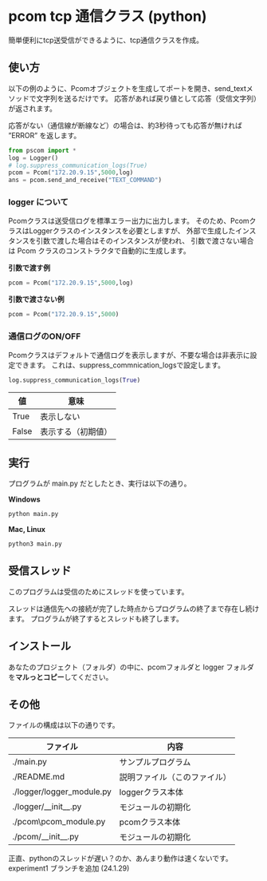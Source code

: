 # pcom tcp 通信クラス (python)

簡単便利にtcp送受信ができるように、tcp通信クラスを作成。

## 使い方
以下の例のように、Pcomオブジェクトを生成してポートを開き、send_textメソッドで文字列を送るだけです。
応答があれば戻り値として応答（受信文字列）が返されます。

応答がない（通信線が断線など）の場合は、約3秒待っても応答が無ければ ”ERROR” を返します。

```python
from pscom import *
log = Logger()
# log.suppress_communication_logs(True)
pcom = Pcom("172.20.9.15",5000,log)
ans = pcom.send_and_receive("TEXT_COMMAND")
```
### logger について
Pcomクラスは送受信ログを標準エラー出力に出力します。
そのため、PcomクラスはLoggerクラスのインスタンスを必要としますが、
外部で生成したインスタンスを引数で渡した場合はそのインスタンスが使われ、
引数で渡さない場合は Pcom クラスのコンストラクタで自動的に生成します。

**引数で渡す例**
```python
pcom = Pcom("172.20.9.15",5000,log)
```
**引数で渡さない例**
```python
pcom = Pcom("172.20.9.15",5000)
```

### 通信ログのON/OFF
Pcomクラスはデフォルトで通信ログを表示しますが、不要な場合は非表示に設定できます。
これは、suppress_commnication_logsで設定します。

```python
log.suppress_communication_logs(True)
```
|値|  意味|
|--|--|
|True|    表示しない|
|False|   表示する（初期値）|


## 実行
プログラムが main.py だとしたとき、実行は以下の通り。

**Windows**
```bash
python main.py
```

**Mac, Linux**
```bash
python3 main.py
```

## 受信スレッド
このプログラムは受信のためにスレッドを使っています。

スレッドは通信先への接続が完了した時点からプログラムの終了まで存在し続けます。
プログラムが終了するとスレッドも終了します。

## インストール
あなたのプロジェクト（フォルダ）の中に、pcomフォルダと logger フォルダを**マルっとコピー**してください。

## その他
ファイルの構成は以下の通りです。

|ファイル    |内容|
|--|--|
|./main.py| サンプルプログラム|
|./README.md| 説明ファイル（このファイル）|
|./logger/logger_module.py| loggerクラス本体|
|./logger/\_\_init\_\_.py| モジュールの初期化|
|./pcom\pcom_module.py| pcomクラス本体|
|./pcom/\_\_init\_\_.py| モジュールの初期化|

正直、pythonのスレッドが遅い？のか、あんまり動作は速くないです。
experiment1 ブランチを追加 (24.1.29)